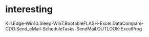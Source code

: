 # interesting
Kill.Edge-Win10.Sleep-Win7.BootableFLASH-Excel.DataCompare-CDO.Send_eMail-ScheduleTasks-SendMail.OUTLOOK-ExcelProg
